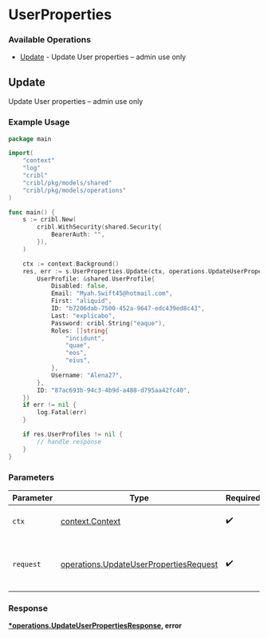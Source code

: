 # UserProperties

### Available Operations

* [Update](#update) - Update User properties – admin use only

## Update

Update User properties – admin use only

### Example Usage

```go
package main

import(
	"context"
	"log"
	"cribl"
	"cribl/pkg/models/shared"
	"cribl/pkg/models/operations"
)

func main() {
    s := cribl.New(
        cribl.WithSecurity(shared.Security{
            BearerAuth: "",
        }),
    )

    ctx := context.Background()
    res, err := s.UserProperties.Update(ctx, operations.UpdateUserPropertiesRequest{
        UserProfile: &shared.UserProfile{
            Disabled: false,
            Email: "Myah.Swift45@hotmail.com",
            First: "aliquid",
            ID: "b7206dab-7500-452a-9647-edc439ed8c43",
            Last: "explicabo",
            Password: cribl.String("eaque"),
            Roles: []string{
                "incidunt",
                "quae",
                "eos",
                "eius",
            },
            Username: "Alena27",
        },
        ID: "87ac693b-94c3-4b9d-a488-d795aa42fc40",
    })
    if err != nil {
        log.Fatal(err)
    }

    if res.UserProfiles != nil {
        // handle response
    }
}
```

### Parameters

| Parameter                                                                                        | Type                                                                                             | Required                                                                                         | Description                                                                                      |
| ------------------------------------------------------------------------------------------------ | ------------------------------------------------------------------------------------------------ | ------------------------------------------------------------------------------------------------ | ------------------------------------------------------------------------------------------------ |
| `ctx`                                                                                            | [context.Context](https://pkg.go.dev/context#Context)                                            | :heavy_check_mark:                                                                               | The context to use for the request.                                                              |
| `request`                                                                                        | [operations.UpdateUserPropertiesRequest](../../models/operations/updateuserpropertiesrequest.md) | :heavy_check_mark:                                                                               | The request object to use for the request.                                                       |


### Response

**[*operations.UpdateUserPropertiesResponse](../../models/operations/updateuserpropertiesresponse.md), error**

